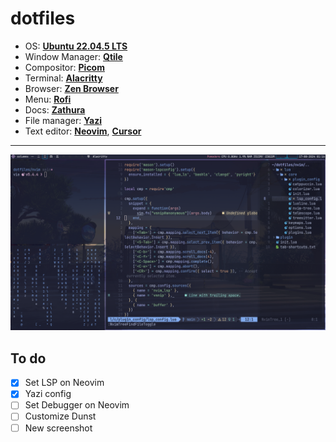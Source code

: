 # dotfiles

- OS: [**Ubuntu 22.04.5 LTS**](https://releases.ubuntu.com/jammy/)
- Window Manager: [**Qtile**](https://qtile.org/)
- Compositor: [**Picom**](https://github.com/yshui/picom)
- Terminal: [**Alacritty**](https://alacritty.org/)
- Browser: [**Zen Browser**](https://zen-browser.app/)
- Menu: [**Rofi**](https://github.com/davatorium/rofi)
- Docs: [**Zathura**](https://github.com/pwmt/zathura)
- File manager: [**Yazi**](https://yazi-rs.github.io/) 
- Text editor: [**Neovim**](https://neovim.io/), [**Cursor**](https://www.cursor.com/)

---

![Image](assets/desktop-01.png)

## To do

- [x] Set LSP on Neovim
- [x] Yazi config
- [ ] Set Debugger on Neovim
- [ ] Customize Dunst
- [ ] New screenshot
